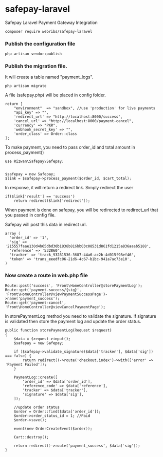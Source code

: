 # safepay-laravel
Safepay Laravel Payment Gateway Integration


``composer require webribs/safepay-laravel``

### Publish the configuration file
  ``php artisan vendor:publish``
  
### Publish the migration file.
It will create a table named "payment_logs". 

  ``php artisan migrate``

A file (safepay.php) will be placed in config folder.

```
return [
    "environment"  => "sandbox", //use 'production' for live payments
    "api_key" => "",
    'redirect_url' => "http://localhost:8000/success",
    'cancel_url' => "http://localhost:8000/payment-cancel",
    'currency' => "PKR",
    'webhook_secret_key' => "",
    'order_class' => Order::class
];
```
To make payment, you need to pass order_id and total amount in process_payment() 

```
use Rizwan\Safepay\Safepay;


$safepay = new Safepay;
$link = $safepay->process_payment($order_id, $cart_total);
```

In response, it will return a redirect link. Simply redirect the user
```
if($link['result'] == 'success')
    return redirect($link['redirect']); 
```

When payment is done on safepay, you will be redirected to redirect_url that you passed in config file. 

Safepay will post this data in redirect url.
```
array (
  'order_id' => '1',
  'sig' => '215557faae130d4b65dbd30b1838b816bb03c08531d861fd1215a836aaab5188',
  'reference' => '532860',
  'tracker' => 'track_93281536-3687-44a6-ac2b-4d015f98ef46',
  'token' => 'trans_eeedfc06-21d6-4c67-b1bc-941a7ac73e10',
) 
```

### Now create a route in web.php file

```
Route::post('success', 'Front\HomeController@storePaymentLog');
Route::get('payment-success/{sig}', 'Front\HomeController@viewPaymentSuccessPage')->name('payment_success');
Route::get('payment-cancel', 'Front\HomeController@viewCancelPaymentPage');
```


In storePaymentLog method you need to validate the signature. If signature is validated then store the payment log and update the order status. 
```
public function storePaymentLog(Request $request)
{
    $data = $request->input();
    $safepay = new Safepay;

    if ($safepay->validate_signature($data['tracker'], $data['sig']) === false) {
        return redirect()->route('checkout.index')->with(['error' => 'Payment Failed']);
    }

    PaymentLog::create([
        'order_id' => $data['order_id'],
        'reference_code' => $data['reference'],
        'tracker' => $data['tracker'],
        'signature' => $data['sig'],
    ]);

    //update order status
    $order = Order::find($data['order_id']);
    $order->order_status_id = 1; //Paid
    $order->save();

    event(new OrderCreateEvent($order));

    Cart::destroy();

    return redirect()->route('payment_success', $data['sig']);
}

